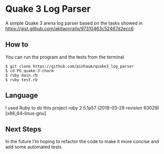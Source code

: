 # Quake 3 Log Parser

A simple Quake 3 arena log parser based on the tasks showed in https://gist.github.com/akitaonrails/97310463c52467d2ecc6

## How to
You can run the program and the tests from the terminal
```
$ git clone https://github.com/pinhaum/quake3_log_parser
$ cd PG_quake-3-charm
$ ruby main.rb
$ ruby test.rb
```

## Language
I used Ruby to do this project
ruby 2.5.1p57 (2018-03-29 revision 63029) [x86_64-linux-gnu]


## Next Steps
In the future I'm hoping to refactor the code to make it more concise and add some automated tests
